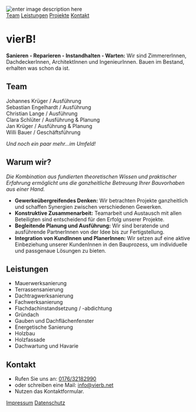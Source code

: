 <!DOCTYPE html>
<html>

<head>
  <meta charset="utf-8">
  <meta name="viewport" content="width=device-width, initial-scale=1.0">
  <title>home</title>
  <link rel="stylesheet" href="https://stackedit.io/style.css" />
</head>

<body class="stackedit">
  <div class="stackedit__html"><p><img src="https://i.postimg.cc/HkhxZDhd/output-onlinepngtools.png" alt="enter image description here"><br>
<a href="subpage/team.html">Team</a> <a href="subpage/leistungen.html">Leistungen</a> <a href="subpage/projekte.html">Projekte</a> <a href="subpage/kontakt.html">Kontakt</a></p>
<h1 id="vierb">vierB!</h1>
<p><strong>Sanieren - Reparieren - Instandhalten - Warten:</strong> Wir sind ZimmererInnen, DachdeckerInnen, ArchitektInnen und IngenieurInnen. Bauen im Bestand, erhalten was schon da ist.</p>
<h2 id="team">Team</h2>
<p>Johannes Krüger / Ausführung<br>
Sebastian Engelhardt / Ausführung<br>
Christian Lange / Ausführung<br>
Clara Schlüter / Ausführung &amp; Planung<br>
Jan Krüger / Ausführung &amp; Planung<br>
Willi Bauer / Geschäftsführung</p>
<p><em>Und noch ein paar mehr…im Umfeld!</em></p>
<h2 id="warum-wir">Warum wir?</h2>
<p><em>Die Kombination aus fundierten theoretischen Wissen und praktischer Erfahrung ermöglicht uns die ganzheitliche Betreuung Ihrer Bauvorhaben aus einer Hand.</em></p>
<ul>
<li><strong>Gewerkeübergreifendes Denken:</strong> Wir betrachten Projekte ganzheitlich und schaffen Synergien zwischen verschiedenen Gewerken.</li>
<li><strong>Konstruktive Zusammenarbeit:</strong> Teamarbeit und Austausch mit allen Beteiligten sind entscheidend für den Erfolg unserer Projekte.</li>
<li><strong>Begleitende Planung und Ausführung:</strong> Wir sind beratende und ausführende PartnerInnen von der Idee bis zur Fertigstellung.</li>
<li><strong>Integration von KundInnen und PlanerInnen:</strong> Wir setzen auf eine aktive Einbeziehung unserer KundenInnen in den Bauprozess, um individuelle und passgenaue Lösungen zu bieten.</li>
</ul>
<h2 id="leistungen">Leistungen</h2>
<ul>
<li>Mauerwerksanierung</li>
<li>Terrassensanierung</li>
<li>Dachtragwerksanierung</li>
<li>Fachwerksanierung</li>
<li>Flachdachinstandsetzung / -abdichtung</li>
<li>Gründach</li>
<li>Gauben und Dachflächenfenster</li>
<li>Energetische Sanierung</li>
<li>Holzbau</li>
<li>Holzfassade</li>
<li>Dachwartung und Havarie</li>
</ul>
<h2 id="kontakt">Kontakt</h2>
<ul>
<li>Rufen Sie uns an: <a href="tel:+4917632182990">0176/32182990</a></li>
<li>oder schreiben eine Mail: <a href="mailto:info@vierb.net">info@vierb.net</a></li>
<li>Nutzen das Kontaktformular.</li>
</ul>
<p><a href="subpage/impressum.html">Impressum</a> <a href="subpage/datenschutz.html">Datenschutz</a></p>
</div>
</body>

</html>
